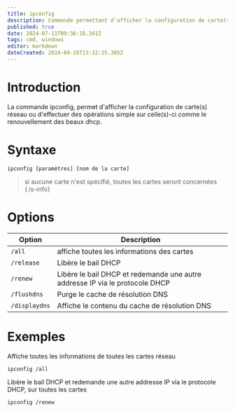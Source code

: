 ```yaml
---
title: ipconfig
description: Commande permettant d'afficher la configuration de carte(s) réseau
published: true
date: 2024-07-11T09:36:18.341Z
tags: cmd, windows
editor: markdown
dateCreated: 2024-04-28T13:32:25.385Z
---
```


# Introduction

La commande ipconfig, permet d'afficher la configuration de carte(s) réseau ou d'effectuer des opérations simple sur celle(s)-ci comme le renouvellement des beaux dhcp.

# Syntaxe

`ipconfig [paramètres] [nom de la carte]`

> si aucune carte n'est spécifié, toutes les cartes seront concernées
> {.is-info}

# Options

| Option        | Description                                                                  |
| ------------- | ---------------------------------------------------------------------------- |
| `/all`        | affiche toutes les informations des cartes                                   |
| `/release`    | Libère le bail DHCP                                                          |
| `/renew`      | Libère le bail DHCP et redemande une autre addresse IP via le protocole DHCP |
| `/flushdns`   | Purge le cache de résolution DNS                                             |
| `/displaydns` | Affiche le contenu du cache de résolution DNS                                |

# Exemples

Affiche toutes les informations de toutes les cartes réseau

`ipconfig /all`

Libère le bail DHCP et redemande une autre addresse IP via le protocole DHCP, sur toutes les cartes

`ipconfig /renew`
